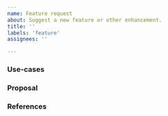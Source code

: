 ```yaml
---
name: Feature request
about: Suggest a new feature or other enhancement.
title: ''
labels: 'feature'
assignees: ''

---
```


### Use-cases
<!---
In order to properly evaluate a feature request, it is necessary to understand the use-cases for it.

Please describe below the _end goal_ you are trying to achieve that has led you to request this feature.

Please keep this section focused on the problem and not on the suggested solution. We'll get to that in a moment, below!
-->

### Proposal
<!---
If you have an idea for a way to address the problem via a change, please describe it below.

If you're not sure of some details, don't worry! When we evaluate the feature request we may suggest modifications.
-->

### References
<!--
Anything else, such as links to other issues or examples, that didn't seem to fit above.
-->
